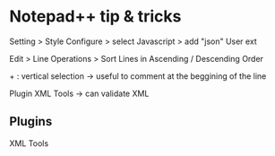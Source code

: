 # Notepad++ tip & tricks

Setting > Style Configure > select Javascript > add "json" User ext

Edit > Line Operations > Sort Lines in Ascending / Descending Order

<ALT>+<SHIFT> : vertical selection -> useful to comment at the beggining of the line

Plugin XML Tools -> can validate XML

## Plugins
XML Tools
